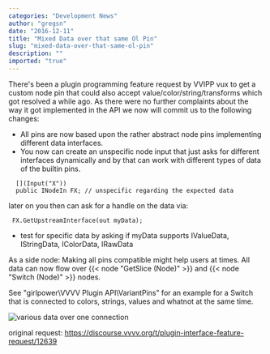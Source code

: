 ```yaml
---
categories: "Development News"
author: "gregsn"
date: "2016-12-11"
title: "Mixed Data over that same Ol Pin"
slug: "mixed-data-over-that-same-ol-pin"
description: ""
imported: "true"
---
```



There's been a plugin programming feature request by VVIPP vux to get a custom node pin that could also accept value/color/string/transforms which got resolved a while ago. As there were no further complaints about the way it got implemented in the API we now will commit us to the following changes:

* All pins are now based upon the rather abstract node pins implementing different data interfaces.
* You now can create an unspecific node input that just asks for different interfaces dynamically and by that can work with different types of data of the builtin pins.
```
  [](Input("X"))
  public INodeIn FX; // unspecific regarding the expected data
```
later on you then can ask for a handle on the data via:
```
 FX.GetUpstreamInterface(out myData);
```
* test for specific data by asking if myData supports IValueData, IStringData, IColorData, IRawData

As a side node: Making all pins compatible might help users at times. All data can now flow over {{< node "GetSlice (Node)" >}} and {{< node "Switch (Node)" >}} nodes.

See "girlpower\VVVV Plugin API\VariantPins" for an example for a Switch that is connected to colors, strings, values and whatnot at the same time.

![various data over one connection](VariantTests_2016.12.11-21.31.38.png) 

original request: https://discourse.vvvv.org/t/plugin-interface-feature-request/12639